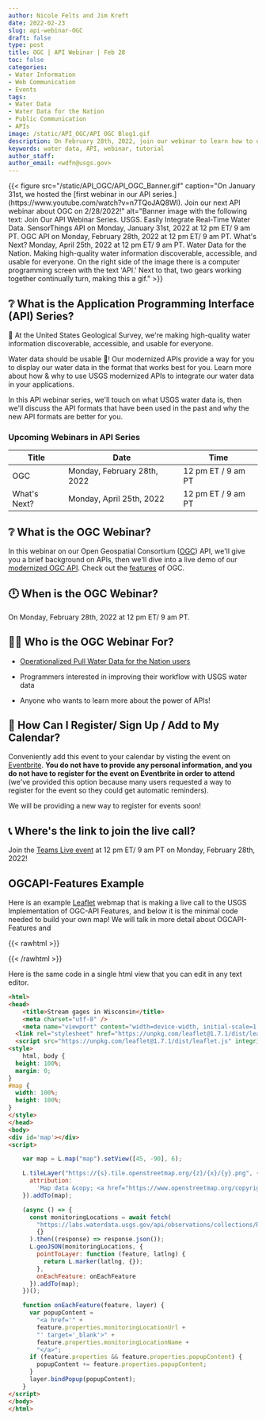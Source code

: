 ```yaml
---
author: Nicole Felts and Jim Kreft
date: 2022-02-23
slug: api-webinar-OGC
draft: false
type: post
title: OGC | API Webinar | Feb 28
toc: false
categories: 
- Water Information
- Web Communication
- Events
tags:
- Water Data
- Water Data for the Nation
- Public Communication
- APIs
image: /static/API_OGC/API OGC Blog1.gif
description: On February 28th, 2022, join our webinar to learn how to use USGS Application Programming Interfaces to serve your unique water data display needs.
keywords: water data, API, webinar, tutorial
author_staff: 
author_email: <wdfn@usgs.gov>
---
```


<div class="grid-row">
{{< figure src="/static/API_OGC/API_OGC_Banner.gif" caption="On January 31st, we hosted the [first webinar in our API series.](https://www.youtube.com/watch?v=n7TQoJAQ8WI). Join our next API webinar about OGC on 2/28/2022!" alt="Banner image with the following text: Join Our API Webinar Series. USGS. Easily Integrate Real-Time Water Data. SensorThings API on Monday, January 31st, 2022 at 12 pm ET/ 9 am PT. OGC API on Monday, February 28th, 2022 at 12 pm ET/ 9 am PT. What's Next? Monday, April 25th, 2022 at 12 pm ET/ 9 am PT. Water Data for the Nation. Making high-quality water information discoverable, accessible, and usable for everyone. On the right side of the image there is a computer programming screen with the text 'API.' Next to that, two gears working together continually turn, making this a gif." >}}
</div>

## ❔ What is the Application Programming Interface (API) Series?
🙌 At the United States Geological Survey, we're making high-quality water information discoverable, accessible, and usable for everyone.

Water data should be usable 🦾! Our modernized APIs provide a way for you to display our water data in the format that works best for you. Learn more about how & why to use USGS modernized APIs to integrate our water data in your applications.

In this API webinar series, we'll touch on what USGS water data is, then we'll discuss the API formats that have been used in the past and why the new API formats are better for you.

### Upcoming Webinars in API Series
| Title | Date | Time |
|------|----------|-------|
OGC | Monday, February 28th, 2022 | 12 pm ET / 9 am PT
What's Next? | Monday, April 25th, 2022 | 12 pm ET / 9 am PT

## ❔ What is the OGC Webinar?
In this webinar on our Open Geospatial Consortium ([OGC](https://ogcapi.ogc.org/)) API, we'll give you a brief background on APIs, then we'll dive into a live demo of our [modernized OGC API](https://labs.waterdata.usgs.gov/api/observations/swagger-ui/index.html?url=/api/observations/v3/api-docs#/Observations%20-%20OGC%20api). Check out the [features](https://ogcapi.ogc.org/features/) of OGC.

## 🕛 When is the OGC Webinar?
On Monday, February 28th, 2022 at 12 pm ET/ 9 am PT.


## 👩‍💻 Who is the OGC Webinar For?
- [Operationalized Pull Water Data for the Nation users](https://waterdata.usgs.gov/blog/user_operational_pull/)

- Programmers interested in improving their workflow with USGS water data

- Anyone who wants to learn more about the power of APIs!


## 📆 How Can I Register/ Sign Up / Add to My Calendar?
Conveniently add this event to your calendar by visting the event on [Eventbrite](https://www.eventbrite.com/e/ogc-apis-easily-integrate-real-time-water-data-tickets-252218772137?aff=ebdsoporgprofile). <b>You do not have to provide any personal information, and you do not have to register for the event on Eventbrite in order to attend</b> (we've provided this option because many users requested a way to register for the event so they could get automatic reminders).
  
We will be providing a new way to register for events soon!

## 📞 Where's the link to join the live call?
Join the [Teams Live event](https://teams.microsoft.com/l/meetup-join/19%3ameeting_NDQ5NzE2ZTYtNDg0ZS00MjI2LWFhMDAtYWU1YzIxYzE3OTA0%40thread.v2/0?context=%7b%22Tid%22%3a%220693b5ba-4b18-4d7b-9341-f32f400a5494%22%2c%22Oid%22%3a%2274c01c76-7d2c-4555-94ec-9e22ecb44037%22%2c%22IsBroadcastMeeting%22%3atrue%7d&btype=a&role=a) at 12 pm ET/ 9 am PT on Monday, February 28th, 2022!

## OGCAPI-Features Example

Here is an example [Leaflet](https://leafletjs.com/) webmap that is making a live call to the USGS Implementation of OGC-API Features, and below it is the minimal code needed to build your own map! We will talk in more detail about OGCAPI-Features and 

{{< rawhtml >}}
<link rel="stylesheet" href="https://unpkg.com/leaflet@1.7.1/dist/leaflet.css" integrity="sha512-xodZBNTC5n17Xt2atTPuE1HxjVMSvLVW9ocqUKLsCC5CXdbqCmblAshOMAS6/keqq/sMZMZ19scR4PsZChSR7A==" crossorigin=""/>
<script src="https://unpkg.com/leaflet@1.7.1/dist/leaflet.js" integrity="sha512-XQoYMqMTK8LvdxXYG3nZ448hOEQiglfqkJs1NOQV44cWnUrBc8PkAOcXy20w0vlaXaVUearIOBhiXZ5V3ynxwA==" crossorigin=""></script>
<div id='map'></div>
<script> 

    var map = L.map("map").setView([45, -90], 6);

    L.tileLayer("https://{s}.tile.openstreetmap.org/{z}/{x}/{y}.png", {
      attribution:
        'Map data &copy; <a href="https://www.openstreetmap.org/copyright">OpenStreetMap</a> contributors, '
    }).addTo(map);

    (async () => {
      const monitoringLocations = await fetch(
        "https://labs.waterdata.usgs.gov/api/observations/collections/RTS/items?stateFIPS=US%3A55&monitoringLocationType=Stream&active=true&f=json&limit=1000",
        {}
      ).then((response) => response.json());
      L.geoJSON(monitoringLocations, {
        pointToLayer: function (feature, latlng) {
          return L.marker(latlng, {});
        },
        onEachFeature: onEachFeature
      }).addTo(map);
    })();

    function onEachFeature(feature, layer) {
      var popupContent =
        "<a href='" +
        feature.properties.monitoringLocationUrl +
        "' target='_blank'>" +
        feature.properties.monitoringLocationName +
        "</a>";
      if (feature.properties && feature.properties.popupContent) {
        popupContent += feature.properties.popupContent;
      }
      layer.bindPopup(popupContent);
    }
</script>
{{< /rawhtml >}}

Here is the same code in a single html view that you can edit in any text editor.

```html
<html>
<head>
	<title>Stream gages in Wisconsin</title>
	<meta charset="utf-8" />
	<meta name="viewport" content="width=device-width, initial-scale=1.0">
  <link rel="stylesheet" href="https://unpkg.com/leaflet@1.7.1/dist/leaflet.css" integrity="sha512-xodZBNTC5n17Xt2atTPuE1HxjVMSvLVW9ocqUKLsCC5CXdbqCmblAshOMAS6/keqq/sMZMZ19scR4PsZChSR7A==" crossorigin=""/>
  <script src="https://unpkg.com/leaflet@1.7.1/dist/leaflet.js" integrity="sha512-XQoYMqMTK8LvdxXYG3nZ448hOEQiglfqkJs1NOQV44cWnUrBc8PkAOcXy20w0vlaXaVUearIOBhiXZ5V3ynxwA==" crossorigin=""></script>
<style>
    html, body {
  height: 100%;
  margin: 0;
}
#map {
  width: 100%;
  height: 100%;
}
</style>
</head>
<body>
<div id='map'></div>
<script>

    var map = L.map("map").setView([45, -90], 6);

    L.tileLayer("https://{s}.tile.openstreetmap.org/{z}/{x}/{y}.png", {
      attribution:
        'Map data &copy; <a href="https://www.openstreetmap.org/copyright">OpenStreetMap</a> contributors, '
    }).addTo(map);

    (async () => {
      const monitoringLocations = await fetch(
        "https://labs.waterdata.usgs.gov/api/observations/collections/RTS/items?stateFIPS=US%3A55&monitoringLocationType=Stream&active=true&f=json&limit=1000",
        {}
      ).then((response) => response.json());
      L.geoJSON(monitoringLocations, {
        pointToLayer: function (feature, latlng) {
          return L.marker(latlng, {});
        },
        onEachFeature: onEachFeature
      }).addTo(map);
    })();

    function onEachFeature(feature, layer) {
      var popupContent =
        "<a href='" +
        feature.properties.monitoringLocationUrl +
        "' target='_blank'>" +
        feature.properties.monitoringLocationName +
        "</a>";
      if (feature.properties && feature.properties.popupContent) {
        popupContent += feature.properties.popupContent;
      }
      layer.bindPopup(popupContent);
    }
</script>
</body>
</html>
```

